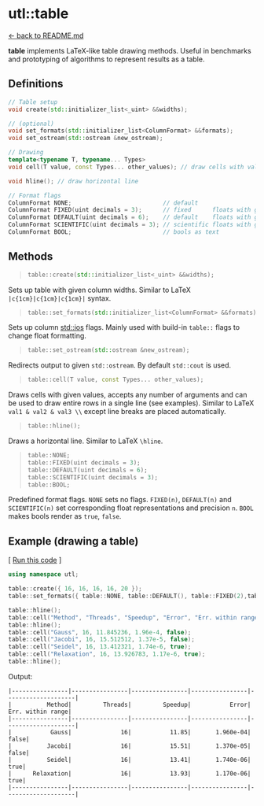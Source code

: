 

# utl::table

[<- back to README.md](https://github.com/DmitriBogdanov/prototyping_utils/tree/master)

**table** implements LaTeX-like table drawing methods. Useful in benchmarks and prototyping of algorithms to represent results as a table.

## Definitions
```cpp
// Table setup
void create(std::initializer_list<_uint> &&widths);

// (optional)
void set_formats(std::initializer_list<ColumnFormat> &&formats);
void set_ostream(std::ostream &new_ostream);

// Drawing
template<typename T, typename... Types>
void cell(T value, const Types... other_values); // draw cells with values

void hline(); // draw horizontal line

// Format flags
ColumnFormat NONE;                          // default
ColumnFormat FIXED(uint decimals = 3);      // fixed      floats with given precision
ColumnFormat DEFAULT(uint decimals = 6);    // default    floats with given precision
ColumnFormat SCIENTIFIC(uint decimals = 3); // scientific floats with given precision
ColumnFormat BOOL;                          // bools as text
```

## Methods
> ```cpp
> table::create(std::initializer_list<_uint> &&widths);
> ```

Sets up table with given column widths. Similar to LaTeX `|c{1cm}|c{1cm}|c{1cm}|` syntax.

> ```cpp
> table::set_formats(std::initializer_list<ColumnFormat> &&formats);
> ```

Sets up column [std::ios](https://en.cppreference.com/w/cpp/io/ios_base/flags) flags. Mainly used with build-in `table::` flags to change float formatting.

> ```cpp
> table::set_ostream(std::ostream &new_ostream);
> ```

Redirects output to given `std::ostream`. By default `std::cout` is used.

> ```cpp
> table::cell(T value, const Types... other_values);
> ```

Draws cells with given values, accepts any number of arguments and can be used to draw entire rows in a single line (see examples). Similar to LaTeX `val1 & val2 & val3 \\` except line breaks are placed automatically.

> ```cpp
> table::hline();
> ```

Draws a horizontal line. Similar to LaTeX `\hline`.

> ```cpp
> table::NONE;
> table::FIXED(uint decimals = 3);
> table::DEFAULT(uint decimals = 6);
> table::SCIENTIFIC(uint decimals = 3);
> table::BOOL;
> ```

Predefined format flags. `NONE` sets no flags. `FIXED(n)`, `DEFAULT(n)` and `SCIENTIFIC(n)` set corresponding float representations and precision `n`. `BOOL` makes bools render as `true`, `false`.

## Example (drawing a table)

[ [Run this code](https://godbolt.org/#g:!((g:!((g:!((h:codeEditor,i:(filename:'1',fontScale:14,fontUsePx:'0',j:1,lang:c%2B%2B,selection:(endColumn:14,endLineNumber:18,positionColumn:14,positionLineNumber:18,selectionStartColumn:14,selectionStartLineNumber:18,startColumn:14,startLineNumber:18),source:'%23include+%3Chttps://raw.githubusercontent.com/DmitriBogdanov/prototyping_utils/master/source/proto_utils.hpp%3E%0A%0Aint+main()+%7B%0A++++using+namespace+utl%3B%0A%0A++++table::create(%7B+16,+16,+16,+16,+20+%7D)%3B%0A++++table::set_formats(%7B+table::NONE,+table::DEFAULT(),+table::FIXED(2),table::SCIENTIFIC(3),+table::BOOL+%7D)%3B%0A%0A++++table::hline()%3B%0A++++table::cell(%22Method%22,+%22Threads%22,+%22Speedup%22,+%22Error%22,+%22Err.+within+range%22)%3B%0A++++table::hline()%3B%0A++++table::cell(%22Gauss%22,+16,+11.845236,+1.96e-4,+false)%3B%0A++++table::cell(%22Jacobi%22,+16,+15.512512,+1.37e-5,+false)%3B%0A++++table::cell(%22Seidel%22,+16,+13.412321,+1.74e-6,+true)%3B%0A++++table::cell(%22Relaxation%22,+16,+13.926783,+1.17e-6,+true)%3B%0A++++table::hline()%3B%0A%0A++++return+0%3B%0A%7D%0A'),l:'5',n:'0',o:'C%2B%2B+source+%231',t:'0')),k:71.71783148269105,l:'4',n:'0',o:'',s:0,t:'0'),(g:!((g:!((h:compiler,i:(compiler:clang1600,filters:(b:'0',binary:'1',binaryObject:'1',commentOnly:'0',debugCalls:'1',demangle:'0',directives:'0',execute:'0',intel:'0',libraryCode:'0',trim:'1'),flagsViewOpen:'1',fontScale:14,fontUsePx:'0',j:1,lang:c%2B%2B,libs:!(),options:'-std%3Dc%2B%2B17+-O2',overrides:!(),selection:(endColumn:1,endLineNumber:1,positionColumn:1,positionLineNumber:1,selectionStartColumn:1,selectionStartLineNumber:1,startColumn:1,startLineNumber:1),source:1),l:'5',n:'0',o:'+x86-64+clang+16.0.0+(Editor+%231)',t:'0')),header:(),l:'4',m:50,n:'0',o:'',s:0,t:'0'),(g:!((h:output,i:(compilerName:'x86-64+clang+16.0.0',editorid:1,fontScale:14,fontUsePx:'0',j:1,wrap:'1'),l:'5',n:'0',o:'Output+of+x86-64+clang+16.0.0+(Compiler+%231)',t:'0')),k:46.69421860597116,l:'4',m:50,n:'0',o:'',s:0,t:'0')),k:28.282168517308946,l:'3',n:'0',o:'',t:'0')),l:'2',n:'0',o:'',t:'0')),version:4) ]
```cpp
using namespace utl;

table::create({ 16, 16, 16, 16, 20 });
table::set_formats({ table::NONE, table::DEFAULT(), table::FIXED(2),table::SCIENTIFIC(3), table::BOOL });

table::hline();
table::cell("Method", "Threads", "Speedup", "Error", "Err. within range");
table::hline();
table::cell("Gauss", 16, 11.845236, 1.96e-4, false);
table::cell("Jacobi", 16, 15.512512, 1.37e-5, false);
table::cell("Seidel", 16, 13.412321, 1.74e-6, true);
table::cell("Relaxation", 16, 13.926783, 1.17e-6, true);
table::hline();
```

Output:
```
|----------------|----------------|----------------|----------------|--------------------|
|          Method|         Threads|         Speedup|           Error|   Err. within range|
|----------------|----------------|----------------|----------------|--------------------|
|           Gauss|              16|           11.85|       1.960e-04|               false|
|          Jacobi|              16|           15.51|       1.370e-05|               false|
|          Seidel|              16|           13.41|       1.740e-06|                true|
|      Relaxation|              16|           13.93|       1.170e-06|                true|
|----------------|----------------|----------------|----------------|--------------------|
```